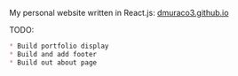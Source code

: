 My personal website written in React.js: [dmuraco3.github.io](https://dmuraco3.github.io/)

TODO:
```Markdown
* Build portfolio display
* Build and add footer
* Build out about page
```
